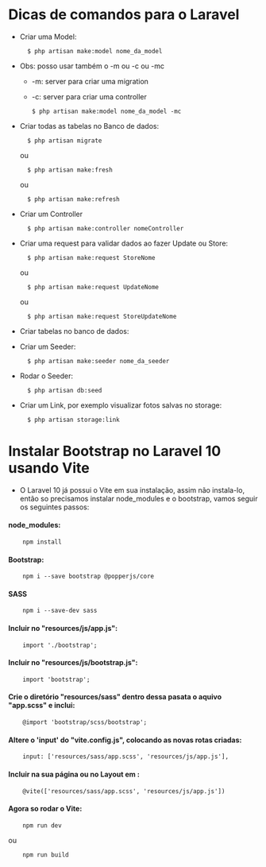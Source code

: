 # Dicas de comandos para o Laravel

- Criar uma Model:

        $ php artisan make:model nome_da_model

- Obs: posso usar também o -m ou -c ou -mc
        
    * -m: server para criar uma migration
    - -c: server para criar uma controller

          $ php artisan make:model nome_da_model -mc

- Criar todas as tabelas no Banco de dados:

        $ php artisan migrate 

    ou

        $ php artisan make:fresh

    ou

        $ php artisan make:refresh

- Criar um Controller

        $ php artisan make:controller nomeController

- Criar uma request para validar dados ao fazer Update ou Store:

        $ php artisan make:request StoreNome

    ou

        $ php artisan make:request UpdateNome

    ou

        $ php artisan make:request StoreUpdateNome

- Criar tabelas no banco de dados:
        

- Criar um Seeder:

        $ php artisan make:seeder nome_da_seeder

- Rodar o Seeder:

        $ php artisan db:seed

- Criar um Link, por exemplo visualizar fotos salvas no storage:

        $ php artisan storage:link

# Instalar Bootstrap no Laravel 10 usando Vite

- O Laravel 10 já possui o Vite em sua instalação, assim não instala-lo, então so precisamos instalar node_modules e o bootstrap, vamos seguir os seguintes passos:

#### node_modules: 

        npm install

#### Bootstrap:

        npm i --save bootstrap @popperjs/core

#### SASS

        npm i --save-dev sass

#### Incluir no "resources/js/app.js":

        import './bootstrap';

#### Incluir no "resources/js/bootstrap.js":

        import 'bootstrap';

#### Crie o diretório "resources/sass" dentro dessa pasata o aquivo "app.scss" e inclui:

        @import 'bootstrap/scss/bootstrap';

#### Altere o 'input' do "vite.config.js", colocando as novas rotas criadas:

        input: ['resources/sass/app.scss', 'resources/js/app.js'],

#### Incluir na sua página ou no Layout em <head>:

        @vite(['resources/sass/app.scss', 'resources/js/app.js'])

#### Agora so rodar o Vite:

        npm run dev

ou

        npm run build